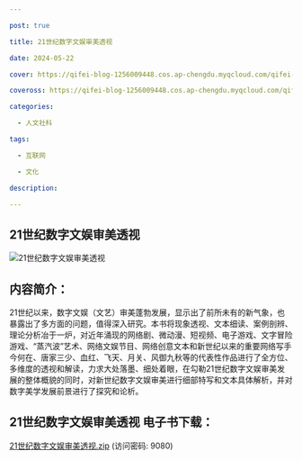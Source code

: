 ```yaml
---

post: true

title: 21世纪数字文娱审美透视

date: 2024-05-22

cover: https://qifei-blog-1256009448.cos.ap-chengdu.myqcloud.com/qifei-blog/663738900ea9cb1403a786e9.jpg

coveross: https://qifei-blog-1256009448.cos.ap-chengdu.myqcloud.com/qifei-blog/663738900ea9cb1403a786e9.jpg

categories:

  - 人文社科

tags:

  - 互联网 

  - 文化

description: 

---
```




##  21世纪数字文娱审美透视

![21世纪数字文娱审美透视 ](https://qifei-blog-1256009448.cos.ap-chengdu.myqcloud.com/qifei-blog/663738900ea9cb1403a786e9.jpg)

## 内容简介：

21世纪以来，数字文娱（文艺）审美蓬勃发展，显示出了前所未有的新气象，也暴露出了多方面的问题，值得深入研究。本书将现象透视、文本细读、案例剖辨、理论分析冶于一炉，对近年涌现的网络剧、微动漫、短视频、电子游戏、文字冒险游戏、“蒸汽波”艺术、网络文娱节目、网络创意文本和新世纪以来的重要网络写手今何在、唐家三少、血红、飞天、月关、风御九秋等的代表性作品进行了全方位、多维度的透视和解读，力求大处落墨、细处着眼，在勾勒21世纪数字文娱审美发展的整体概貌的同时，对新世纪数字文娱审美进行细部特写和文本具体解析，并对数字美学发展前景进行了探究和论析。

## 21世纪数字文娱审美透视 电子书下载：

<a href="https://url54.ctfile.com/f/18000254-1242058669-497ae5?p=9080" target="_blank" rel="noopener">21世纪数字文娱审美透视.zip</a> (访问密码: 9080)



                    